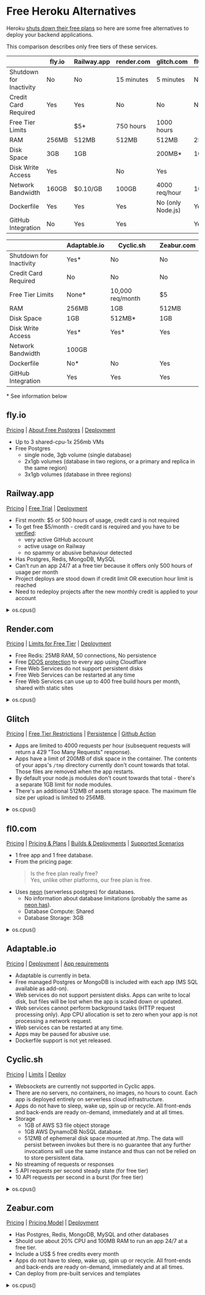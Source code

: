# Free Heroku Alternatives

Heroku [shuts down their free plans](https://twitter.com/heroku/status/1562817050565054469) so here are some free alternatives to deploy your backend applications.

This comparison describes only free tiers of these services.

|                         | fly.io | Railway.app | render.com    | glitch.com        | fl0.com |
| ----------------------- | ------ | ----------- | ------------- | ----------------- | ------- |
| Shutdown for Inactivity | No     | No          | 15 minutes    | 5 minutes         | No      |
| Credit Card Required    | Yes    | Yes         | No            | No                | No      |
| Free Tier Limits        |        | $5*         | 750 hours     | 1000 hours        |         |
| RAM                     | 256MB  | 512MB       | 512MB         | 512MB             | 256MB   |
| Disk Space              | 3GB    | 1GB         |               | 200MB*            | 1GB?    |
| Disk Write Access       | Yes    |             | No            | Yes               |         |
| Network Bandwidth       | 160GB  | $0.10/GB    | 100GB         | 4000 req/hour     | 10GB    |
| Dockerfile              | Yes    | Yes         | Yes           | No (only Node.js) | Yes     |
| GitHub Integration      | No     | Yes         | Yes           |                   | Yes     |

|                         | Adaptable.io | Cyclic.sh        | Zeabur.com   |
| ----------------------- | ------------ | ---------------- | ------------ |
| Shutdown for Inactivity | Yes*         | No               | No           |
| Credit Card Required    | No           | No               | No           |
| Free Tier Limits        | None*        | 10,000 req/month | $5           |
| RAM                     | 256MB        | 1GB              | 512MB        |
| Disk Space              | 1GB          | 512MB*           | 1GB          |
| Disk Write Access       | Yes*         | Yes*             | Yes          |
| Network Bandwidth       | 100GB        |                  |              |
| Dockerfile              | No*          | No               | Yes          |
| GitHub Integration      | Yes          | Yes              | Yes          |

\* See information below

## fly.io

[Pricing](https://fly.io/docs/about/pricing/) | [About Free Postgres](https://fly.io/docs/reference/postgres/#about-free-postgres-on-fly) | [Deployment](https://fly.io/docs/app-guides/continuous-deployment-with-github-actions/#speed-run-your-way-to-continuous-deployment)

* Up to 3 shared-cpu-1x 256mb VMs
* Free Postgres
  * single node, 3gb volume (single database)
  * 2x1gb volumes (database in two regions, or a primary and replica in the same region)
  * 3x1gb volumes (database in three regions)

## Railway.app

[Pricing](https://railway.app/pricing) | [Free Trial](https://docs.railway.app/reference/pricing#free-trial) | [Deployment](https://docs.railway.app/deploy/deployments)

* First month: $5 or 500 hours of usage, credit card is not required
* To get free $5/month - credit card is required and you have to be [verified](https://blog.railway.app/p/pricing-and-plans-migration-guide-2023#what%E2%80%99s-the-deal-with-verification):
  * very active GitHub account
  * active usage on Railway
  * no spammy or abusive behaviour detected
* Has Postgres, Redis, MongoDB, MySQL
* Can't run an app 24/7 at a free tier because it offers only 500 hours of usage per month
* Project deploys are stood down if credit limit OR execution hour limit is reached
* Need to redeploy projects after the new monthly credit is applied to your account

<details>
  <summary>os.cpus()</summary>

```json
[
  {"model":"Intel(R) Xeon(R) CPU @ 2.20GHz","speed":2199,"times":{"user":429977550,"nice":4877620,"sys":100221000,"idle":2236262230,"irq":0}},
  {"model":"Intel(R) Xeon(R) CPU @ 2.20GHz","speed":2199,"times":{"user":530307840,"nice":6992540,"sys":104119280,"idle":2159677140,"irq":0}},
  {"model":"Intel(R) Xeon(R) CPU @ 2.20GHz","speed":2199,"times":{"user":531292710,"nice":6954080,"sys":104655000,"idle":2165640630,"irq":0}},
  {"model":"Intel(R) Xeon(R) CPU @ 2.20GHz","speed":2199,"times":{"user":547151450,"nice":7143210,"sys":105376640,"idle":2151592570,"irq":0}},
  {"model":"Intel(R) Xeon(R) CPU @ 2.20GHz","speed":2199,"times":{"user":552904880,"nice":7234820,"sys":105625660,"idle":2147697520,"irq":0}},
  {"model":"Intel(R) Xeon(R) CPU @ 2.20GHz","speed":2199,"times":{"user":572768080,"nice":7805300,"sys":101886850,"idle":1998757280,"irq":0}},
  {"model":"Intel(R) Xeon(R) CPU @ 2.20GHz","speed":2199,"times":{"user":560505030,"nice":6684900,"sys":107260890,"idle":2134275420,"irq":0}},
  {"model":"Intel(R) Xeon(R) CPU @ 2.20GHz","speed":2199,"times":{"user":573149420,"nice":6695010,"sys":107365710,"idle":2128629600,"irq":0}},
  {"model":"Intel(R) Xeon(R) CPU @ 2.20GHz","speed":2199,"times":{"user":566875240,"nice":6857330,"sys":107589550,"idle":2135357390,"irq":0}},
  {"model":"Intel(R) Xeon(R) CPU @ 2.20GHz","speed":2199,"times":{"user":569532820,"nice":6849130,"sys":107298700,"idle":2134912670,"irq":0}},
  {"model":"Intel(R) Xeon(R) CPU @ 2.20GHz","speed":2199,"times":{"user":569806580,"nice":6872870,"sys":107199790,"idle":2134851970,"irq":0}},
  {"model":"Intel(R) Xeon(R) CPU @ 2.20GHz","speed":2199,"times":{"user":574875360,"nice":4793910,"sys":107062680,"idle":2129160960,"irq":0}},
  {"model":"Intel(R) Xeon(R) CPU @ 2.20GHz","speed":2199,"times":{"user":570777860,"nice":4896690,"sys":106414590,"idle":2139333750,"irq":0}},
  {"model":"Intel(R) Xeon(R) CPU @ 2.20GHz","speed":2199,"times":{"user":570867560,"nice":4870710,"sys":107309590,"idle":2135238060,"irq":0}},
  {"model":"Intel(R) Xeon(R) CPU @ 2.20GHz","speed":2199,"times":{"user":582392240,"nice":4899970,"sys":108861520,"idle":2120797550,"irq":0}},
  {"model":"Intel(R) Xeon(R) CPU @ 2.20GHz","speed":2199,"times":{"user":578386010,"nice":4940840,"sys":108575000,"idle":2125157350,"irq":0}},
  {"model":"Intel(R) Xeon(R) CPU @ 2.20GHz","speed":2199,"times":{"user":520093030,"nice":5064300,"sys":105708810,"idle":2185946050,"irq":0}},
  {"model":"Intel(R) Xeon(R) CPU @ 2.20GHz","speed":2199,"times":{"user":443641460,"nice":5138010,"sys":102879030,"idle":2266763470,"irq":0}},
  {"model":"Intel(R) Xeon(R) CPU @ 2.20GHz","speed":2199,"times":{"user":440584160,"nice":5153180,"sys":101942580,"idle":2271730290,"irq":0}},
  {"model":"Intel(R) Xeon(R) CPU @ 2.20GHz","speed":2199,"times":{"user":427817060,"nice":5236540,"sys":101030220,"idle":2285973890,"irq":0}},
  {"model":"Intel(R) Xeon(R) CPU @ 2.20GHz","speed":2199,"times":{"user":424426660,"nice":4804650,"sys":100285420,"idle":2285252450,"irq":0}},
  {"model":"Intel(R) Xeon(R) CPU @ 2.20GHz","speed":2199,"times":{"user":421252000,"nice":5071310,"sys":99151740,"idle":2296282390,"irq":0}},
  {"model":"Intel(R) Xeon(R) CPU @ 2.20GHz","speed":2199,"times":{"user":415649930,"nice":4844940,"sys":100851290,"idle":2293205670,"irq":0}},
  {"model":"Intel(R) Xeon(R) CPU @ 2.20GHz","speed":2199,"times":{"user":414107010,"nice":4704680,"sys":100748620,"idle":2296303770,"irq":0}},
  {"model":"Intel(R) Xeon(R) CPU @ 2.20GHz","speed":2199,"times":{"user":418074100,"nice":4743990,"sys":101072840,"idle":2294456620,"irq":0}},
  {"model":"Intel(R) Xeon(R) CPU @ 2.20GHz","speed":2199,"times":{"user":412244320,"nice":4795740,"sys":100025830,"idle":2300035030,"irq":0}},
  {"model":"Intel(R) Xeon(R) CPU @ 2.20GHz","speed":2199,"times":{"user":407350930,"nice":4870930,"sys":100091520,"idle":2306181050,"irq":0}},
  {"model":"Intel(R) Xeon(R) CPU @ 2.20GHz","speed":2199,"times":{"user":405358380,"nice":4845980,"sys":99191980,"idle":2308132560,"irq":0}},
  {"model":"Intel(R) Xeon(R) CPU @ 2.20GHz","speed":2199,"times":{"user":404763220,"nice":5067500,"sys":107482530,"idle":2256940970,"irq":0}},
  {"model":"Intel(R) Xeon(R) CPU @ 2.20GHz","speed":2199,"times":{"user":404258000,"nice":4938940,"sys":103694880,"idle":2282950000,"irq":0}},
  {"model":"Intel(R) Xeon(R) CPU @ 2.20GHz","speed":2199,"times":{"user":400346480,"nice":4855750,"sys":101393630,"idle":2296042160,"irq":0}},
  {"model":"Intel(R) Xeon(R) CPU @ 2.20GHz","speed":2199,"times":{"user":398576090,"nice":4846670,"sys":100361930,"idle":2304048900,"irq":0}}
]
```
</details>

## Render.com

[Pricing](https://render.com/pricing) | [Limits for Free Tier](https://render.com/docs/free#free-web-services) | [Deployment](https://render.com/docs/deploys)

* Free Redis: 25MB RAM, 50 connections, No persistence
* Free [DDOS protection](https://render.com/docs/ddos-protection) to every app using Cloudflare
* Free Web Services do not support persistent disks
* Free Web Services can be restarted at any time
* Free Web Services can use up to 400 free build hours per month, shared with static sites

<details>
  <summary>os.cpus()</summary>

```json
[
  {"model":"AMD EPYC 7571","speed":2542,"times":{"user":174236890,"nice":41690,"sys":94674930,"idle":476275030,"irq":0}},
  {"model":"AMD EPYC 7571","speed":2547,"times":{"user":186440240,"nice":52690,"sys":102817790,"idle":472428170,"irq":0}},
  {"model":"AMD EPYC 7571","speed":2200,"times":{"user":184893690,"nice":59310,"sys":101664400,"idle":471043630,"irq":0}},
  {"model":"AMD EPYC 7571","speed":2200,"times":{"user":185885080,"nice":54210,"sys":102281640,"idle":473727850,"irq":0}},
  {"model":"AMD EPYC 7571","speed":2200,"times":{"user":191267210,"nice":61690,"sys":105612430,"idle":465391730,"irq":0}},
  {"model":"AMD EPYC 7571","speed":2547,"times":{"user":184773470,"nice":61930,"sys":101221800,"idle":472552340,"irq":0}},
  {"model":"AMD EPYC 7571","speed":2200,"times":{"user":186733720,"nice":70410,"sys":102413860,"idle":472580080,"irq":0}},
  {"model":"AMD EPYC 7571","speed":2547,"times":{"user":186168680,"nice":80780,"sys":102599080,"idle":469537790,"irq":0}}
]
```
</details>

## Glitch

[Pricing](https://glitch.com/pricing) | [Free Tier Restrictions](https://help.glitch.com/kb/article/17-technical-restrictions/) | [Persistence](https://help.glitch.com/kb/article/22-do-you-have-built-in-persistence-or-a-database/) | [Github Action](https://github.com/marketplace/actions/glitch-project-sync)

* Apps are limited to 4000 requests per hour (subsequent requests will return a 429 "Too Many Requests" response).
* Apps have a limit of 200MB of disk space in the container. The contents of your apps's `/tmp` directory currently don't count towards that total. Those files are removed when the app restarts.
* By default your node.js modules don't count towards that total - there's a separate 1GB limit for node modules.
* There's an additional 512MB of assets storage space. The maximum file size per upload is limited to 256MB.

<details>
  <summary>os.cpus()</summary>

```json
[
  {"model":"Intel(R) Xeon(R) Platinum 8259CL CPU @ 2.50GHz","speed":2499,"times":{"user":392954400,"nice":760542130,"sys":397252320,"idle":2252573240,"irq":0}},
  {"model":"Intel(R) Xeon(R) Platinum 8259CL CPU @ 2.50GHz","speed":2499,"times":{"user":329321660,"nice":756776420,"sys":456550360,"idle":2255211520,"irq":0}},
  {"model":"Intel(R) Xeon(R) Platinum 8259CL CPU @ 2.50GHz","speed":2499,"times":{"user":382870720,"nice":787021250,"sys":372660160,"idle":2265251340,"irq":0}}
]
```
</details>

## fl0.com

[Pricing](https://www.fl0.com/pricing) | [Pricing & Plans](https://docs.fl0.com/docs/platform/pricing-plans) | [Builds & Deployments](https://docs.fl0.com/docs/platform/builds-deployments) | [Supported Scenarios](https://docs.fl0.com/docs/supported-scenarios)

* 1 free app and 1 free database.
* From the pricing page:
  > Is the free plan really free?  
  > Yes, unlike other platforms, our free plan is free.
* Uses [neon](https://neon.tech/) (serverless postgres) for databases.
  * No information about database limitations (probably the same as [neon has](https://neon.tech/docs/introduction/free-tier)).
  * Database Compute: Shared
  * Database Storage: 3GB

<details>
  <summary>os.cpus()</summary>

```json
[
  {"model":"Intel(R) Xeon(R) Platinum 8275CL CPU @ 3.00GHz","speed":3617,"times":{"user":256960,"nice":3810,"sys":102520,"idle":28391470,"irq":0}},
  {"model":"Intel(R) Xeon(R) Platinum 8275CL CPU @ 3.00GHz","speed":2999,"times":{"user":274440,"nice":3020,"sys":104220,"idle":28388940,"irq":0}},
  {"model":"Intel(R) Xeon(R) Platinum 8275CL CPU @ 3.00GHz","speed":2999,"times":{"user":274890,"nice":3330,"sys":104990,"idle":28403950,"irq":0}},
  {"model":"Intel(R) Xeon(R) Platinum 8275CL CPU @ 3.00GHz","speed":2999,"times":{"user":305950,"nice":1990,"sys":105790,"idle":28370670,"irq":0}},
  {"model":"Intel(R) Xeon(R) Platinum 8275CL CPU @ 3.00GHz","speed":3608,"times":{"user":284490,"nice":3900,"sys":105520,"idle":28394810,"irq":0}},
  {"model":"Intel(R) Xeon(R) Platinum 8275CL CPU @ 3.00GHz","speed":2999,"times":{"user":301920,"nice":2960,"sys":105020,"idle":28370150,"irq":0}},
  {"model":"Intel(R) Xeon(R) Platinum 8275CL CPU @ 3.00GHz","speed":2999,"times":{"user":285230,"nice":7930,"sys":104650,"idle":28397560,"irq":0}},
  {"model":"Intel(R) Xeon(R) Platinum 8275CL CPU @ 3.00GHz","speed":3600,"times":{"user":404610,"nice":2110,"sys":111550,"idle":28279030,"irq":0}},
  {"model":"Intel(R) Xeon(R) Platinum 8275CL CPU @ 3.00GHz","speed":3675,"times":{"user":321350,"nice":3090,"sys":107030,"idle":28354550,"irq":0}},
  {"model":"Intel(R) Xeon(R) Platinum 8275CL CPU @ 3.00GHz","speed":2999,"times":{"user":318750,"nice":3690,"sys":102570,"idle":28370200,"irq":0}},
  {"model":"Intel(R) Xeon(R) Platinum 8275CL CPU @ 3.00GHz","speed":2999,"times":{"user":314820,"nice":2110,"sys":106290,"idle":28369010,"irq":0}},
  {"model":"Intel(R) Xeon(R) Platinum 8275CL CPU @ 3.00GHz","speed":3598,"times":{"user":320310,"nice":3500,"sys":111890,"idle":28286330,"irq":0}},
  {"model":"Intel(R) Xeon(R) Platinum 8275CL CPU @ 3.00GHz","speed":3599,"times":{"user":313590,"nice":3710,"sys":108010,"idle":28328580,"irq":0}},
  {"model":"Intel(R) Xeon(R) Platinum 8275CL CPU @ 3.00GHz","speed":2999,"times":{"user":300940,"nice":4490,"sys":108260,"idle":28369610,"irq":0}},
  {"model":"Intel(R) Xeon(R) Platinum 8275CL CPU @ 3.00GHz","speed":2999,"times":{"user":290070,"nice":4080,"sys":104160,"idle":28378910,"irq":0}},
  {"model":"Intel(R) Xeon(R) Platinum 8275CL CPU @ 3.00GHz","speed":2999,"times":{"user":414090,"nice":2290,"sys":118980,"idle":28196530,"irq":0}}
]
```
</details>

## Adaptable.io

[Pricing](https://adaptable.io/pricing) | [Deployment](https://adaptable.io/docs/deploying-your-existing-app) | [App requirements](https://adaptable.io/docs/app-guides/deploy-nodejs-app#containerized-app-requirements)

* Adaptable is currently in beta.
* Free managed Postgres or MongoDB is included with each app (MS SQL available as add-on).
* Web services do not support persistent disks. Apps can write to local disk, but files will be lost when the app is scaled down or updated.
* Web services cannot perform background tasks (HTTP request processing only). App CPU allocation is set to zero when your app is not processing a network request.
* Web services can be restarted at any time.
* Apps may be paused for abusive use.
* Dockerfile support is not yet released.

## Cyclic.sh

[Pricing](https://www.cyclic.sh/pricing) | [Limits](https://docs.cyclic.sh/overview/limits) | [Deploy](https://docs.cyclic.sh/overview/deploy)

* Websockets are currently not supported in Cyclic apps.
* There are no servers, no containers, no images, no hours to count. Each app is deployed entirely on serverless cloud infrastructure.
* Apps do not have to sleep, wake up, spin up or recycle. All front-ends and back-ends are ready on-demand, immediately and at all times.
* Storage
  * 1GB of AWS S3 file object storage
  * 1GB AWS DynamoDB NoSQL database.
  * 512MB of ephemeral disk space mounted at /tmp. The data will persist between invokes but there is no guarantee that any further invocations will use the same instance and thus can not be relied on to store persistent data.
* No streaming of requests or responses
* 5 API requests per second steady state (for free tier)
* 10 API requests per second in a burst (for free tier)

<details>
  <summary>os.cpus()</summary>

```json
[
  {"model":"Intel(R) Xeon(R) Processor @ 2.50GHz","speed":2500,"times":{"user":260,"nice":0,"sys":380,"idle":488800,"irq":0}},
  {"model":"Intel(R) Xeon(R) Processor @ 2.50GHz","speed":2500,"times":{"user":490,"nice":0,"sys":480,"idle":488540,"irq":0}}
]
```
</details>

## Zeabur.com

[Pricing](https://zeabur.com/pricing) | [Pricing Model](https://docs.zeabur.com/billing/pricing) | [Deployment](https://docs.zeabur.com/get-started)

* Has Postgres, Redis, MongoDB, MySQL and other databases
* Should use about 20% CPU and 100MB RAM to run an app 24/7 at a free tier.
* Include a US$ 5 free credits every month
* Apps do not have to sleep, wake up, spin up or recycle. All front-ends and back-ends are ready on-demand, immediately and at all times.
* Can deploy from pre-built services and templates

<details>
  <summary>os.cpus()</summary>

```json
[
  {"model":"AMD EPYC 7B12","speed":2249,"times":{"user":1079889550,"nice":0,"sys":517413340,"idle":1440992040,"irq":0}},
  {"model":"AMD EPYC 7B12","speed":2249,"times":{"user":1098516910,"nice":0,"sys":511087310,"idle":1445546250,"irq":0}},
  {"model":"AMD EPYC 7B12","speed":2249,"times":{"user":1090612360,"nice":0,"sys":512215370,"idle":1480410470,"irq":0}},
  {"model":"AMD EPYC 7B12","speed":2249,"times":{"user":1027847790,"nice":10,"sys":516513570,"idle":1232710880,"irq":0}}
]
```
</details>
